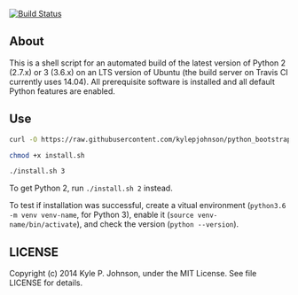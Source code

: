 [![Build Status](http://img.shields.io/travis/kylepjohnson/python_bootstrap.svg?style=flat)](https://travis-ci.org/kylepjohnson/python_bootstrap)


About
-----
This is a shell script for an automated build of the latest version of Python 2 (2.7.x) or 3 (3.6.x) on an LTS version of Ubuntu (the build server on Travis CI currently uses 14.04). All prerequisite software is installed and all default Python features are enabled.

Use
---

``` bash
curl -O https://raw.githubusercontent.com/kylepjohnson/python_bootstrap/master/install.sh

chmod +x install.sh

./install.sh 3
```

To get Python 2, run `./install.sh 2` instead.

To test if installation was successful, create a vitual environment (`python3.6 -m venv venv-name`, for Python 3), enable it (`source venv-name/bin/activate`), and check the version (`python --version`).


LICENSE
-------
Copyright (c) 2014 Kyle P. Johnson, under the MIT License. See file LICENSE for details.

